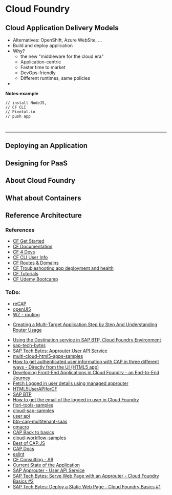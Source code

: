 # Cloud Foundry


## Cloud Application Delivery Models

* Alternatives: OpenShift, Azure WebSite, ...
* Build and deploy application
* Why?
    - the new "middleware for the cloud era" 
    - Application-centric
    - Faster time to market
    - DevOps-friendly
    - Different runtimes, same policies
* 


**Notes:example**

```
// install NodeJS, 
// CF CLI
// Pivotal.io
// push app



```
----

## Deploying an Application

## Designing for PaaS

## About Cloud Foundry

## What about Containers

## Reference Architecture


### References
* [CF Get Started](https://www.cloudfoundry.org/get-started/)
* [CF Documentation](https://docs.cloudfoundry.org)
* [CF 4 Devs](https://tutorials.cloudfoundry.org/cf4devs/)
* [CF CLI User Info](https://docs.cloudfoundry.org/api/uaa/version/74.20.0/index.html#user-info)
* [CF Routes & Domains](https://docs.cloudfoundry.org/devguide/deploy-apps/routes-domains.html)
* [CF Troubleshooting app deployment and health](https://docs.cloudfoundry.org/devguide/deploy-apps/troubleshoot-app-health.html#routing-conflict)
* [CF Tutorials](https://github.com/cloudfoundry-tutorials)
* [CF Udemy Bootcamp](https://www.udemy.com/course/cloud-foundry/)



### ToDo: 

* [reCAP](https://recap-conf.dev)
* [openUI5](https://openui5.org/ui5con/germany2024/)
* [WZ - routing](https://help.sap.com/docs/build-work-zone-standard-edition/sap-build-work-zone-standard-edition/configure-application-routing-xs-app-json)
- [Creating a Multi-Target Application Step by Step And Understanding Router Usage](https://community.sap.com/t5/technology-blogs-by-members/creating-a-multi-target-application-step-by-step-and-understanding-router/ba-p/13586948)
* [Using the Destination service in SAP BTP, Cloud Foundry Environment](https://community.sap.com/t5/technology-blogs-by-sap/using-the-destination-service-in-sap-btp-cloud-foundry-environment/bc-p/13362315/highlight/true)
* [sap-tech-bytes](https://github.com/SAP-samples/sap-tech-bytes/blob/2021-02-20-approuter-user-api-service/README.md)
* [SAP Tech Bytes: Approuter User API Service](https://community.sap.com/t5/technology-blogs-by-sap/sap-tech-bytes-approuter-user-api-service/ba-p/13488396)
* [multi-cloud-html5-apps-samples](https://github.com/SAP-samples/multi-cloud-html5-apps-samples/blob/main/standalone-approuter-html5-runtime-mta-hello-world/HTML5Module/index.html)
* [How to get authenticated user information with CAP in three different ways - Directly from the UI (HTML5 app)](https://community.sap.com/t5/technology-blogs-by-sap/how-to-get-authenticated-user-information-with-cap-in-three-different-ways/ba-p/13545196)
* [Developing Front-End Applications in Cloud Foundry - an End-to-End Journey](https://www.youtube.com/watch?v=Jbq6zaKEUyY)
* [Fetch Logged in user details using managed approuter](https://community.sap.com/t5/technology-q-a/fetch-logged-in-user-details-using-managed-approuter/qaq-p/12636089)
* [HTML5UserAPIforCF](https://github.com/gregorwolf/HTML5UserAPIforCF)
* [SAP BTP](https://help.sap.com/docs/btp/sap-business-technology-platform/extending-application-router)
* [How to get the email of the logged in user in Cloud Foundry](https://community.sap.com/t5/technology-blogs-by-sap/how-to-get-the-email-of-the-logged-in-user-in-cloud-foundry/ba-p/13393153)
* [fiori-tools-samples](https://github.com/SAP-samples/fiori-tools-samples)
* [cloud-sap-samples](https://github.com/SAP-samples/cloud-cap-samples)
* [user api](https://help.sap.com/docs/btp/sap-business-technology-platform/user-api-service)
* [btp-cap-multitenant-saas](https://github.com/SAP-samples/btp-cap-multitenant-saas/blob/main/docu/4-expert/-CloudFoundry-/setup-cicd-for-project/README.md)
* [qmacro](https://qmacro.org/blog/posts/2024/02/15/opening-files-from-the-terminal-in-bas-dev-spaces/)
* [CAP Back to basics](https://www.youtube.com/watch?v=fgqnptEgUW4)
* [cloud-workflow-samples](https://github.com/SAP-samples/cloud-workflow-samples)
* [Best of CAP.JS](https://bestofcapjs.org)
* [CAP Docs](https://cap.cloud.sap/docs/)
* [eslint](https://eslint.org/docs/latest/)
* [CF Consulting - A9](https://cf.anynines.com/migration/?gclid=EAIaIQobChMIurSrpeCdhAMVBwgGAB2v7QDcEAAYASAAEgKth_D_BwE)
* [Current State of the Application](https://sapspaces.com/sap-tech-bytes-consume-data-using-destinations-with-an-approuter-cloud-foundry-basics-3/)
* [SAP Approuter - User API Service](https://community.sap.com/t5/technology-blogs-by-members/sap-approuter-user-api-service/bc-p/13485546)
* [SAP Tech Bytes: Serve Web Page with an Approuter - Cloud Foundry Basics #2](https://community.sap.com/t5/technology-blogs-by-sap/sap-tech-bytes-serve-web-page-with-an-approuter-cloud-foundry-basics-2/ba-p/13525411)
* [SAP Tech Bytes: Deploy a Static Web Page - Cloud Foundry Basics #1](https://community.sap.com/t5/technology-blogs-by-sap/sap-tech-bytes-deploy-a-static-web-page-cloud-foundry-basics-1/ba-p/13546743)
